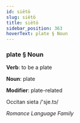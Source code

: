 ```yaml
---
id: siëtö
slug: siëtö
title: siëtö
sidebar_position: 363
hoverText: plate § Noun
---
```


### plate § Noun

**Verb**: to be a plate

**Noun**: plate

**Modifier**: plate-related

Occitan sieta /'sje.tɔ/

*Romance Language Family*